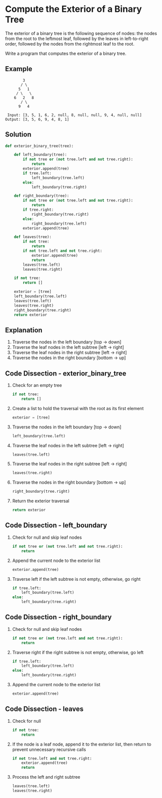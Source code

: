 # Compute the Exterior of a Binary Tree
The exterior of a binary tree is the following sequence of nodes: the nodes from the root to the leftmost leaf, followed by the leaves in left-to-right order, followed by the nodes from the rightmost leaf to the root.

Write a program that computes the exterior of a binary tree.

## Example
```
        3
       / \
      5   1
     / \   \
    6   2   8
       / \
      9   4

 Input: [3, 5, 1, 6, 2, null, 8, null, null, 9, 4, null, null]
Output: [3, 5, 6, 9, 4, 8, 1]
```

## Solution
```python
def exterior_binary_tree(tree):

    def left_boundary(tree):
        if not tree or (not tree.left and not tree.right):
            return
        exterior.append(tree)
        if tree.left:
            left_boundary(tree.left)
        else:
            left_boundary(tree.right)

    def right_boundary(tree):
        if not tree or (not tree.left and not tree.right):
            return
        if tree.right:
            right_boundary(tree.right)
        else:
            right_boundary(tree.left)
        exterior.append(tree)

    def leaves(tree):
        if not tree:
            return
        if not tree.left and not tree.right:
            exterior.append(tree)
            return
        leaves(tree.left)
        leaves(tree.right)

    if not tree:
        return []

    exterior = [tree]
    left_boundary(tree.left)
    leaves(tree.left)
    leaves(tree.right)
    right_boundary(tree.right)
    return exterior
```

## Explanation
1. Traverse the nodes in the left boundary [top -> down]
2. Traverse the leaf nodes in the left subtree [left -> right]
3. Traverse the leaf nodes in the right subtree [left -> right]
4. Traverse the nodes in the right boundary [bottom -> up]

## Code Dissection - exterior_binary_tree
1. Check for an empty tree
    ```python
    if not tree:
        return []
    ```
2. Create a list to hold the traversal with the root as its first element
    ```python
    exterior = [tree]
    ```
3. Traverse the nodes in the left boundary [top -> down]
    ```python
    left_boundary(tree.left)
    ```
4. Traverse the leaf nodes in the left subtree [left -> right]
    ```python
    leaves(tree.left)
    ```
5. Traverse the leaf nodes in the right subtree [left -> right]
    ```python
    leaves(tree.right)
    ```
6. Traverse the nodes in the right boundary [bottom -> up]
    ```python
    right_boundary(tree.right)
    ```
7. Return the exterior traversal
    ```python
    return exterior
    ```

## Code Dissection - left_boundary
1. Check for null and skip leaf nodes
    ```python
    if not tree or (not tree.left and not tree.right):
        return
    ```
2. Append the current node to the exterior list
    ```python
    exterior.append(tree)
    ```
3. Traverse left if the left subtree is not empty, otherwise, go right
    ```python
    if tree.left:
        left_boundary(tree.left)
    else:
        left_boundary(tree.right)
    ```

## Code Dissection - right_boundary
1. Check for null and skip leaf nodes
    ```python
    if not tree or (not tree.left and not tree.right):
        return
    ```
2. Traverse right if the right subtree is not empty, otherwise, go left
    ```python
    if tree.left:
        left_boundary(tree.left)
    else:
        left_boundary(tree.right)
    ```
3. Append the current node to the exterior list
    ```python
    exterior.append(tree)
    ```

## Code Dissection - leaves
1. Check for null
    ```python
    if not tree:
        return
    ```
2. If the node is a leaf node, append it to the exterior list, then return to prevent unnecessary recursive calls
    ```python
    if not tree.left and not tree.right:
        exterior.append(tree)
        return
    ```
3. Process the left and right subtree
    ```python
    leaves(tree.left)
    leaves(tree.right)
    ```